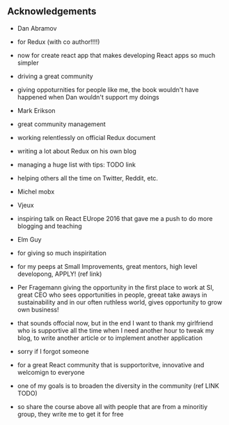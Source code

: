 ## Acknowledgements

- Dan Abramov
- for Redux (with co author!!!!)
- now for create react app that makes developing React apps so much simpler
- driving a great community
- giving oppoturnities for people like me, the book wouldn't have happened when Dan wouldn't support my doings

- Mark Erikson
- great community management
- working relentlessly on official Redux document
- writing a lot about Redux on his own blog
- managing a huge list with tips: TODO link
- helping others all the time on Twitter, Reddit, etc.

- Michel mobx

- Vjeux
- inspiring talk on React EUrope 2016 that gave me a push to do more blogging and teaching

- Elm Guy
- for giving so much inspiritation

- for my peeps at Small Improvements, great mentors, high level developong, APPLY! (ref link)
- Per Fragemann giving the opportunity in the first place to work at SI, great CEO who sees opportunities in people, greeat take aways in sustainability and in our often ruthless world, gives opportunity to grow own business!

- that sounds offocial now, but in the end I want to thank my girlfriend who is supportive all the time when I need another hour to tweak my blog, to write another article or to implement another application

- sorry if I forgot someone
- for a great React community that is supportoritve, innovative and welcomign to everyone
- one of my goals is to broaden the diversity in the community (ref LINK TODO)
- so share the course above all with people that are from a minoritiy group, they write me to get it for free

